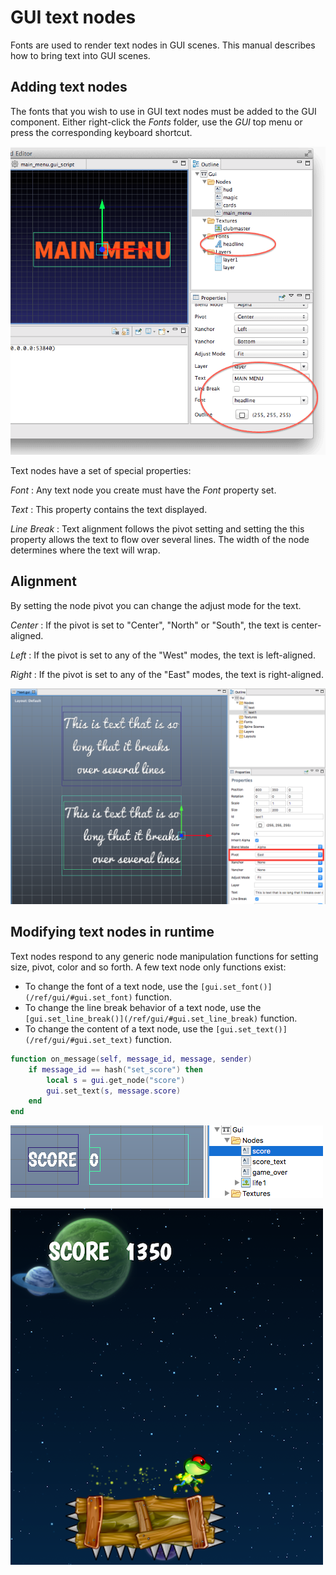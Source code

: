 GUI text nodes
==============

Fonts are used to render text nodes in GUI scenes. This manual describes how to bring text into GUI scenes.

## Adding text nodes

The fonts that you wish to use in GUI text nodes must be added to the GUI component. Either right-click the *Fonts* folder, use the *GUI* top menu or press the corresponding keyboard shortcut.

![Fonts](images/gui-text/fonts.png)

Text nodes have a set of special properties:

*Font*
: Any text node you create must have the *Font* property set.


*Text*
: This property contains the text displayed.


*Line Break*
: Text alignment follows the pivot setting and setting the this property allows the text to flow over several lines. The width of the node determines where the text will wrap.


## Alignment

By setting the node pivot you can change the adjust mode for the text.

*Center*
: If the pivot is set to "Center", "North" or "South", the text is center-aligned.

*Left*
: If the pivot is set to any of the "West" modes, the text is left-aligned.

*Right*
: If the pivot is set to any of the "East" modes, the text is right-aligned.


![Text alignment](images/gui-text/align.png)

## Modifying text nodes in runtime

Text nodes respond to any generic node manipulation functions for setting size, pivot, color and so forth. A few text node only functions exist:

* To change the font of a text node, use the `[gui.set_font()](/ref/gui/#gui.set_font)` function.
* To change the line break behavior of a text node, use the `[gui.set_line_break()](/ref/gui/#gui.set_line_break)` function.
* To change the content of a text node, use the `[gui.set_text()](/ref/gui/#gui.set_text)` function.

```lua
function on_message(self, message_id, message, sender)
    if message_id == hash("set_score") then
        local s = gui.get_node("score")
        gui.set_text(s, message.score)
    end
end
```
![Set text](images/gui-text/score_gui.png)

![Set text](images/gui-text/score.png)

